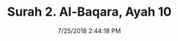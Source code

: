 ---
title       : "Surah 2. Al-Baqara, Ayah 10"
date        : 7/25/2018 2:44:18 PM
draft       : false
type        : "quran"
layout      : "compare"
BookCode    : "CMP"
SurahNumber : "2"
AyahNumber  : "10"
TotalAyah   : "286"
---